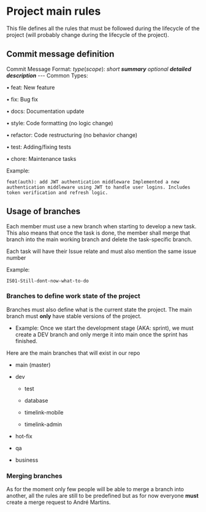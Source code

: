 # Project main rules

This file defines all the rules that must be followed during the lifecycle of the project (will probably change during the lifecycle of the project).

## Commit message definition

Commit Message Format: *type*(*scope*): *short **summary*** *optional **detailed description*** --- Common Types:

• feat: New feature

• fix: Bug fix

• docs: Documentation update

• style: Code formatting (no logic change)

• refactor: Code restructuring (no behavior change)

• test: Adding/fixing tests

• chore: Maintenance tasks

 Example:
```
feat(auth): add JWT authentication middleware Implemented a new authentication middleware using JWT to handle user logins. Includes token verification and refresh logic.
```

## Usage of branches

Each member must use a new branch when starting to develop a new task. This also means that once the task is done, the member shall merge that branch into the main working branch and delete the task-specific branch.

Each task will have their Issue relate and must also mention the same issue number

Example:
```
IS01-Still-dont-now-what-to-do
```

### Branches to define work state of the project

Branches must also define what is the current state the project. The main branch must **only** have stable versions of the project.

- Example: Once we start the development stage (AKA: sprint), we must create a DEV branch and only merge it into main once the sprint has finished.

Here are the main branches that will exist in our repo

- main (master)

- dev

    - test

    - database

    - timelink-mobile

    - timelink-admin

- hot-fix

- qa

- business

### Merging branches

As for the moment only few people will be able to merge a branch into another, all the rules are still to be predefined but as for now everyone **must** create a merge request to André Martins.

